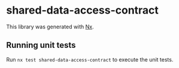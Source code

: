 # shared-data-access-contract

This library was generated with [Nx](https://nx.dev).

## Running unit tests

Run `nx test shared-data-access-contract` to execute the unit tests.
